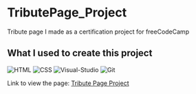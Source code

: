 # TributePage_Project
Tribute page I made as a certification project for freeCodeCamp

<h2>What I used to create this project</h2>

![HTML](https://img.shields.io/badge/HTML5-E34F26?style=for-the-badge&logo=html5&logoColor=white)
![CSS](https://img.shields.io/badge/CSS3-1572B6?style=for-the-badge&logo=css3&logoColor=white)
![Visual-Studio](https://img.shields.io/badge/Visual%20Studio-5C2D91?style=for-the-badge&logo=visual-studio&logoColor=white)
![Git](https://img.shields.io/badge/git-F05032?style=for-the-badge&logo=git&logoColor=white)

Link to view the page: <a href="https://moonlightwaltz.github.io/TributePage_Project/" target="_blank">Tribute Page Project</a>
